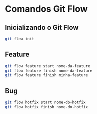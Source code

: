 # Comandos Git Flow

## Inicializando o Git Flow

```bash
git flow init
```
## Feature
```bash
git flow feature start nome-da-feature
git flow feature finish nome-da-feature
git flow feature finish minha-feature
```
## Bug
```bash
git flow hotfix start nome-do-hotfix
git flow hotfix finish nome-do-hotfix
```

